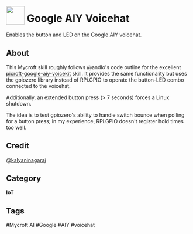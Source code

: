 # <img src="https://raw.githack.com/FortAwesome/Font-Awesome/master/svgs/brands/google.svg" card_color="#222222" width="50" height="50" style="vertical-align:bottom"/> Google AIY Voicehat
Enables the button and LED on the Google AIY voicehat.

## About
This Mycroft skill roughly follows @andlo's code outline for the 
excellent [picroft-google-aiy-voicekit](https://github.com/andlo/picroft-google-aiy-voicekit-skill) skill. It provides
the same functionality but uses the gpiozero library 
instead of RPi.GPIO to operate the button-LED combo 
connected to the voicehat.

Additionally, an extended button press 
(> 7 seconds) forces a Linux shutdown.

The idea is to test gpiozero's ability to handle switch 
bounce when polling for a button press; in my experience, RPi.GPIO 
doesn't register hold times too well. 

## Credit
[@kalyaninagaraj](https://github.com/kalyaninagaraj)

## Category
**IoT**

## Tags
#Mycroft AI
#Google
#AIY
#voicehat

